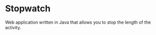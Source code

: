 Stopwatch
=========

Web application written in Java that allows you to stop the length of the activity.
